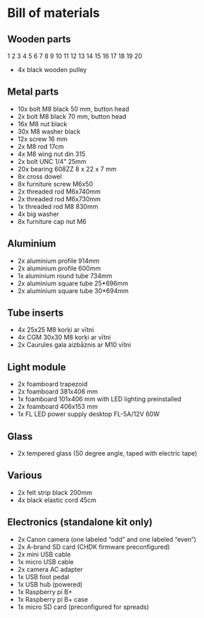 # Bill of materials

## Wooden parts

1	2	3	4	5	6	7	8	9	10	11	12	13	14	15	16	17	18	19	20	
* 4x black wooden pulley

## Metal parts
* 10x bolt M8 black 50 mm, button head
* 2x bolt M8 black 70 mm, button head
* 16x M8 nut black
* 30x M8 washer black
* 12x screw 16 mm
* 2x M8 rod 17cm
* 4x M8 wing nut din 315
* 2x bolt UNC 1/4” 25mm
* 20x bearing 608ZZ 8 x 22 x 7 mm
* 8x cross dowel
* 8x furniture screw M6x50
* 2x threaded rod M6x740mm
* 2x threaded rod M6x730mm
* 1x threaded rod M8 830mm
* 4x big washer
* 8x furniture cap nut M6

## Aluminium
* 2x aluminium profile 914mm 
* 2x aluminium profile 600mm 
* 1x aluminium round tube 734mm
* 2x aluminium square tube 25*696mm
* 2x aluminium square tube 30*694mm

## Tube inserts
* 4x 25x25 M8 korķi ar vītni
* 4x CGM 30x30 M8 korķi ar vītni
* 2x Caurules gala aizbāznis ar M10 vītni

## Light module
* 2x foamboard trapezoid
* 2x foamboard 381x406 mm
* 1x foamboard 101x406 mm with LED lighting preinstalled
* 2x foamboard 406x153 mm
* 1x FL LED power supply desktop FL-5A/12V 60W

## Glass
* 2x tempered glass (50 degree angle, taped with electric tape)

## Various
* 2x felt strip black 200mm
* 4x black elastic cord 45cm

## Electronics (standalone kit only)
* 2x Canon camera (one labeled “odd” and one labeled “even”)
* 2x A-brand SD card (CHDK firmware preconfigured)
* 2x mini USB cable
* 1x micro USB cable
* 2x camera AC adapter
* 1x USB foot pedal
* 1x USB hub (powered)
* 1x Raspberry pi B+
* 1x Raspberry pi B+ case
* 1x micro SD card (preconfigured for spreads)
